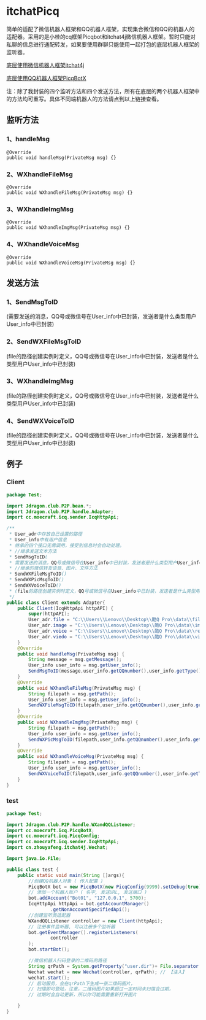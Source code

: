 # itchatPicq
简单的适配了微信机器人框架和QQ机器人框架，实现集合微信和QQ的机器人的适配器。采用的是小桂的cq框架Picqbot和itchat4j微信机器人框架。暂时只能对私聊的信息进行通配转发，如果要使用群聊只能使用一起打包的底层机器人框架的监听器。

[底层使用微信机器人框架itchat4j](https://github.com/wdragondragon/itchat4j)

[底层使用QQ机器人框架PicqBotX](https://github.com/wdragondragon/PicqBotX)

注：除了我封装的四个监听方法和四个发送方法，所有在底层的两个机器人框架中的方法均可重写。具体不同端机器人的方法请点到以上链接查看。
## 监听方法
### 1、handleMsg
    @Override
    public void handleMsg(PrivateMsg msg) {}
### 2、WXhandleFileMsg
    @Override
    public void WXhandleFileMsg(PrivateMsg msg) {}
### 3、WXhandleImgMsg
    @Override
    public void WXhandleImgMsg(PrivateMsg msg) {}
### 4、WXhandleVoiceMsg
    @Override
    public void WXhandleVoiceMsg(PrivateMsg msg) {}
    
## 发送方法
### 1、SendMsgToID
(需要发送的消息，QQ号或微信号在User_info中已封装，发送者是什么类型用户User_info中已封装)
### 2、SendWXFileMsgToID
(file的路径创建实例时定义，QQ号或微信号在User_info中已封装，发送者是什么类型用户User_info中已封装)
### 3、WXhandleImgMsg
(file的路径创建实例时定义，QQ号或微信号在User_info中已封装，发送者是什么类型用户User_info中已封装)
### 4、SendWXVoiceToID
(file的路径创建实例时定义，QQ号或微信号在User_info中已封装，发送者是什么类型用户User_info中已封装)

## 例子

### Client
```java
package Test;

import Jdragon.club.P2P.bean.*;
import Jdragon.club.P2P.handle.Adapter;
import cc.moecraft.icq.sender.IcqHttpApi;

/**
 * User_adr中存放自己设置的路径
 * User_info中有用户信息
 * 继承的四个接口无需调用，接受到信息时会自动处理。
 * //继承发送文本方法
 * SendMsgToID(
 * 需要发送的消息，QQ号或微信号在User_info中已封装，发送者是什么类型用户User_info中已封装)
 * //继承的微信转发语音、图片、文件方法
 * SendWXFileMsgToID()
 * SendWXPicMsgToID()
 * SendWXVoiceToID()
 * (file的路径创建实例时定义，QQ号或微信号在User_info中已封装，发送者是什么类型用户User_info中已封装)
 */
public class Client extends Adapter{
    public Client(IcqHttpApi httpAPI) {
        super(httpAPI);
        User_adr.file = "C:\\Users\\Lenovo\\Desktop\\酷Q Pro\\data\\file\\";
        User_adr.image = "C:\\Users\\Lenovo\\Desktop\\酷Q Pro\\data\\image\\";
        User_adr.voice = "C:\\Users\\Lenovo\\Desktop\\酷Q Pro\\data\\record\\";
        User_adr.viedo = "C:\\Users\\Lenovo\\Desktop\\酷Q Pro\\data\\viedo\\";
    }
    @Override
    public void handleMsg(PrivateMsg msg) {
        String message = msg.getMessage();
        User_info user_info = msg.getUser_info();
        SendMsgToID(message,user_info.getQQnumber(),user_info.getType());
    }
    @Override
    public void WXhandleFileMsg(PrivateMsg msg) {
        String filepath = msg.getPath();
        User_info user_info = msg.getUser_info();
        SendWXFileMsgToID(filepath,user_info.getQQnumber(),user_info.getType());
    }
    @Override
    public void WXhandleImgMsg(PrivateMsg msg) {
        String filepath = msg.getPath();
        User_info user_info = msg.getUser_info();
        SendWXPicMsgToID(filepath,user_info.getQQnumber(),user_info.getType());
    }
    @Override
    public void WXhandleVoiceMsg(PrivateMsg msg) {
        String filepath = msg.getPath();
        User_info user_info = msg.getUser_info();
        SendWXVoiceToID(filepath,user_info.getQQnumber(),user_info.getType());
    }
}

```

### test
```java
package Test;

import Jdragon.club.P2P.handle.WXandQQListener;
import cc.moecraft.icq.PicqBotX;
import cc.moecraft.icq.PicqConfig;
import cc.moecraft.icq.sender.IcqHttpApi;
import cn.zhouyafeng.itchat4j.Wechat;

import java.io.File;

public class test {
    public static void main(String []args){
        //创建QQ机器人对象 ( 传入配置 )
        PicqBotX bot = new PicqBotX(new PicqConfig(9999).setDebug(true));
        // 添加一个机器人账户 ( 名字, 发送URL, 发送端口 )
        bot.addAccount("Bot01", "127.0.0.1", 5700);
        IcqHttpApi httpApi = bot.getAccountManager()
                .getNonAccountSpecifiedApi();
        //创建监听类适配器
        WXandQQListener controller = new Client(httpApi);
        // 注册事件监听器, 可以注册多个监听器
        bot.getEventManager().registerListeners(
                controller
        );
        bot.startBot();

        //微信机器人扫码登录的二维码的路径
        String qrPath = System.getProperty("user.dir")+ File.separator +"login";
        Wechat wechat = new Wechat(controller, qrPath); // 【注入】
        wechat.start();
        // 启动服务，会在qrPath下生成一张二维码图片，
        // 扫描即可登陆，注意，二维码图片如果超过一定时间未扫描会过期，
        // 过期时会自动更新，所以你可能需要重新打开图片

    }
}

```
